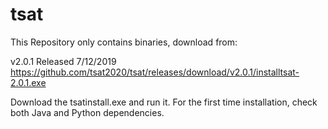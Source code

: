# tsat

This Repository only contains binaries, download from:

v2.0.1 Released 7/12/2019
https://github.com/tsat2020/tsat/releases/download/v2.0.1/installtsat-2.0.1.exe

Download the tsatinstall.exe and run it.
For the first time installation, check both Java and Python dependencies.
